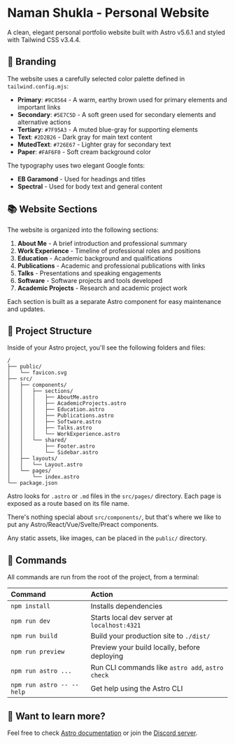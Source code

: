 # Naman Shukla - Personal Website

A clean, elegant personal portfolio website built with Astro v5.6.1 and styled with Tailwind CSS v3.4.4.

## 🎨 Branding 

The website uses a carefully selected color palette defined in `tailwind.config.mjs`:

- **Primary**: `#9C8564` - A warm, earthy brown used for primary elements and important links
- **Secondary**: `#5E7C5D` - A soft green used for secondary elements and alternative actions
- **Tertiary**: `#7F95A3` - A muted blue-gray for supporting elements
- **Text**: `#2D2B26` - Dark gray for main text content
- **MutedText**: `#726E67` - Lighter gray for secondary text
- **Paper**: `#FAF6F0` - Soft cream background color

The typography uses two elegant Google fonts:
- **EB Garamond** - Used for headings and titles
- **Spectral** - Used for body text and general content

## 📚 Website Sections

The website is organized into the following sections:

1. **About Me** - A brief introduction and professional summary
2. **Work Experience** - Timeline of professional roles and positions
3. **Education** - Academic background and qualifications
4. **Publications** - Academic and professional publications with links
5. **Talks** - Presentations and speaking engagements
6. **Software** - Software projects and tools developed
7. **Academic Projects** - Research and academic project work

Each section is built as a separate Astro component for easy maintenance and updates.

## 🚀 Project Structure

Inside of your Astro project, you'll see the following folders and files:

```text
/
├── public/
│   └── favicon.svg
├── src/
│   ├── components/
│   │   ├── sections/
│   │   │   ├── AboutMe.astro
│   │   │   ├── AcademicProjects.astro
│   │   │   ├── Education.astro
│   │   │   ├── Publications.astro
│   │   │   ├── Software.astro
│   │   │   ├── Talks.astro
│   │   │   └── WorkExperience.astro
│   │   └── shared/
│   │       ├── Footer.astro
│   │       └── Sidebar.astro
│   ├── layouts/
│   │   └── Layout.astro
│   └── pages/
│       └── index.astro
└── package.json
```
Astro looks for `.astro` or `.md` files in the `src/pages/` directory. Each page is exposed as a route based on its file name.

There's nothing special about `src/components/`, but that's where we like to put any Astro/React/Vue/Svelte/Preact components.

Any static assets, like images, can be placed in the `public/` directory.

## 🧞 Commands

All commands are run from the root of the project, from a terminal:

| Command                   | Action                                           |
| :------------------------ | :----------------------------------------------- |
| `npm install`             | Installs dependencies                            |
| `npm run dev`             | Starts local dev server at `localhost:4321`      |
| `npm run build`           | Build your production site to `./dist/`          |
| `npm run preview`         | Preview your build locally, before deploying     |
| `npm run astro ...`       | Run CLI commands like `astro add`, `astro check` |
| `npm run astro -- --help` | Get help using the Astro CLI                     |

## 👀 Want to learn more?

Feel free to check [Astro documentation](https://docs.astro.build) or join the [Discord server](https://astro.build/chat).

